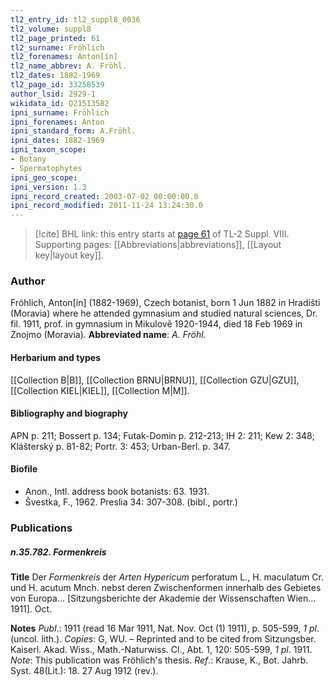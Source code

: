 ```yaml
---
tl2_entry_id: tl2_suppl8_0036
tl2_volume: suppl8
tl2_page_printed: 61
tl2_surname: Fröhlich
tl2_forenames: Anton[ín]
tl2_name_abbrev: A. Fröhl.
tl2_dates: 1882-1969
tl2_page_id: 33258539
author_lsid: 2929-1
wikidata_id: Q21513582
ipni_surname: Fröhlich
ipni_forenames: Anton
ipni_standard_form: A.Fröhl.
ipni_dates: 1882-1969
ipni_taxon_scope: 
- Botany
- Spermatophytes
ipni_geo_scope: 
ipni_version: 1.3
ipni_record_created: 2003-07-02 00:00:00.0
ipni_record_modified: 2011-11-24 13:24:30.0
---
```



> [!cite] BHL link: this entry starts at [page 61](https://www.biodiversitylibrary.org/page/33258539) of TL-2 Suppl. VIII.
> Supporting pages: [[Abbreviations|abbreviations]], [[Layout key|layout key]].

### Author

Fröhlich, Anton\[ín\] (1882-1969), Czech botanist, born 1 Jun 1882 in Hradišti (Moravia) where he attended gymnasium and studied natural sciences, Dr. fil. 1911, prof. in gymnasium in Mikulově 1920-1944, died 18 Feb 1969 in Znojmo (Moravia). 
**Abbreviated name**: *A. Fröhl.*

#### Herbarium and types

[[Collection B|B]], [[Collection BRNU|BRNU]], [[Collection GZU|GZU]], [[Collection KIEL|KIEL]], [[Collection M|M]].

#### Bibliography and biography

APN p. 211; Bossert p. 134; Futak-Domin p. 212-213; IH 2: 211; Kew 2: 348; Klášterský p. 81-82; Portr. 3: 453; Urban-Berl. p. 347.

#### Biofile

- Anon., Intl. address book botanists: 63. 1931.
- Švestka, F., 1962. Preslia 34: 307-308. (bibl., portr.)

### Publications

##### n.35.782. Formenkreis

**Title**
Der *Formenkreis* der *Arten Hypericum* perforatum L., H. maculatum Cr. und H. acutum Mnch. nebst deren Zwischenformen innerhalb des Gebietes von Europa... \[Sitzungsberichte der Akademie der Wissenschaften Wien... 1911\]. Oct.

**Notes**
*Publ*.: 1911 (read 16 Mar 1911, Nat. Nov. Oct (1) 1911), p. 505-599, *1 pl*. (uncol. lith.).
*Copies*: G, WU. – Reprinted and to be cited from Sitzungsber. Kaiserl. Akad. Wiss., Math.-Naturwiss. Cl., Abt. 1, 120: 505-599, *1 pl*. 1911.
*Note*: This publication was Fröhlich's thesis.
*Ref*.: Krause, K., Bot. Jahrb. Syst. 48(Lit.): 18. 27 Aug 1912 (rev.).

